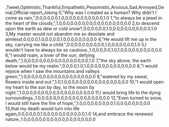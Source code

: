 ,Tweet,Optimistic,Thankful,Empathetic,Pessimistic,Anxious,Sad,Annoyed,Denial,Official report,Joking
0,"Why was I created as a human? Why didn't I come as rain,",0.0,0.0,0.0,1.0,0.0,0.0,0.0,0.0,0.0,1.0
1,"to always be a jewel in the heart of the clouds,",1.0,0.0,0.0,0.0,0.0,0.0,0.0,0.0,0.0,0.0
2,to descend upon the earth  as dew or cold snow?,0.0,0.0,0.0,1.0,0.0,0.0,0.0,0.0,0.0,1.0
3,My master would not abandon me so desolate and aimless!,0.0,0.0,1.0,0.0,0.0,1.0,0.0,0.0,0.0,0.0
4,"He would lift me up in the sky, carrying me like a child.",0.0,0.0,0.0,0.0,0.0,1.0,0.0,0.0,0.0,1.0
5,I wouldn't have to always be so cautious.,1.0,0.0,0.0,1.0,1.0,0.0,0.0,0.0,0.0,0.0
6,"I would roam, a lover of the sun, defying death;",1.0,0.0,0.0,0.0,0.0,0.0,0.0,0.0,0.0,1.0
7,"the sky above, the earth below would be my realm.",0.0,0.0,1.0,1.0,0.0,0.0,0.0,0.0,0.0,0.0
8,"I would rejoice when I saw the mountains and valleys green,",1.0,0.0,0.0,0.0,0.0,0.0,0.0,0.0,0.0,0.0
9,"watered by my sweat, flowers inside and out.",1.0,1.0,0.0,0.0,0.0,0.0,0.0,0.0,0.0,0.0
10,"I would open my heart to the sun by day, to the moon by night.",1.0,0.0,0.0,0.0,0.0,0.0,0.0,0.0,0.0,0.0
11,I would bring life to the dying surroundings.,1.0,0.0,0.0,0.0,0.0,0.0,0.0,0.0,0.0,0.0
12,"Even turned to snow, I would still have the fire of hope,",1.0,0.0,0.0,0.0,0.0,1.0,0.0,0.0,0.0,0.0
13,that my death would turn into life again,0.0,0.0,0.0,1.0,0.0,0.0,0.0,0.0,0.0,1.0
14,and embrace the renewed nature.,1.0,0.0,0.0,0.0,0.0,0.0,0.0,0.0,0.0,0.0
